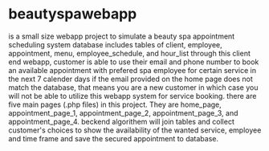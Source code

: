 # beautyspawebapp
is a small size webapp project to simulate a beauty spa appointment scheduling system
database includes tables of client, employee, appointment, menu, employee_schedule, and hour_list
through this client end webapp, customer is able to use their email and phone number to book an available appointment with prefered spa employee for certain service in the next 7 calender days
if the email provided on the home page does not match the database, that means you are a new customer in which case you will not be able to utilize this webapp system for service booking.
there are five main pages (.php files) in this project. They are home_page, appointment_page_1, appointment_page_2, appointment_page_3, and appointment_page_4. 
beckend algorithem will join tables and collect customer's choices to show the availability of the wanted service, employee and time frame and save the secured appointment to database.
